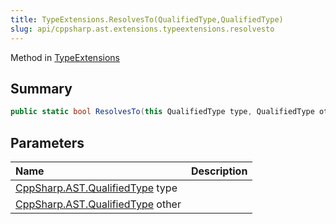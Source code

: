 ```yaml
---
title: TypeExtensions.ResolvesTo(QualifiedType,QualifiedType)
slug: api/cppsharp.ast.extensions.typeextensions.resolvesto
---
```

Method in [TypeExtensions](/api/cppsharp/ast/extensions/typeextensions)

## Summary



```csharp
public static bool ResolvesTo(this QualifiedType type, QualifiedType other)
```

## Parameters

|Name|Description|
|:---|:---|
|[CppSharp.AST.QualifiedType](/api/cppsharp/ast/qualifiedtype) type||
|[CppSharp.AST.QualifiedType](/api/cppsharp/ast/qualifiedtype) other||

